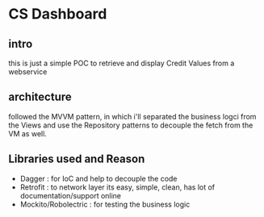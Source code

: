 # CS Dashboard

## intro
this is just a simple POC to retrieve and display Credit Values from a webservice

## architecture
followed the MVVM pattern, in which i'll separated the business logci from the Views
and use the Repository patterns to decouple the fetch from the VM as well.


## Libraries used and Reason
- Dagger : for IoC and help to decouple the code
- Retrofit : to network layer its easy, simple, clean, has lot of documentation/support online
- Mockito/Robolectric : for testing the business logic
